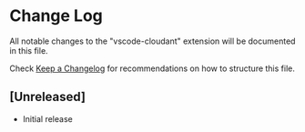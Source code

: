 # Change Log

All notable changes to the "vscode-cloudant" extension will be documented in this file.

Check [Keep a Changelog](http://keepachangelog.com/) for recommendations on how to structure this file.

## [Unreleased]

- Initial release
